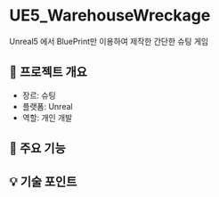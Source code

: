 # UE5_WarehouseWreckage

Unreal5 에서 BluePrint만 이용하여 제작한 간단한 슈팅 게임

## 📌 프로젝트 개요

- 장르: 슈팅
- 플랫폼: Unreal
- 역할: 개인 개발

## 🔧 주요 기능
## 💡 기술 포인트
